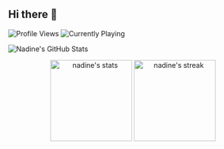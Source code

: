 ## Hi there 👋
![Profile Views](https://komarev.com/ghpvc/?username=naestech&label=Profile%20views&color=60598F&style=flat)
![Currently Playing](https://badges.lastfm.workers.dev/last-played?user=naestech)

![Nadine's GitHub Stats](https://github-readme-stats.vercel.app/api?username=naestech&theme=dark&show_icons=true)

<div class="badges-githubstats">
  <p align="center">
    <img src="https://github-readme-stats.vercel.app/api?username=naestech&theme=dark&show_icons=true&hide_border=true&count_private=true" alt="nadine's stats" height="165">
    <img src="https://github-readme-streak-stats.herokuapp.com/?user=naestech&theme=dark&hide_border=true" alt="nadine's streak" height="165">
  </p>
</div>

<!--
**naestech/naestech** is a ✨ _special_ ✨ repository because its `README.md` (this file) appears on your GitHub profile.

Here are some ideas to get you started:

- 🔭 I’m currently working on ...
- 🌱 I’m currently learning ...
- 👯 I’m looking to collaborate on ...
- 🤔 I’m looking for help with ...
- 💬 Ask me about ...
- 📫 How to reach me: ...
- 😄 Pronouns: ...
- ⚡ Fun fact: ...
-->
